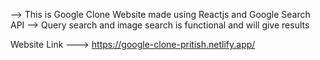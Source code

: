 --> This is Google Clone Website made using Reactjs and Google Search API
--> Query search and image search is functional and will give results

Website Link ---> https://google-clone-pritish.netlify.app/
